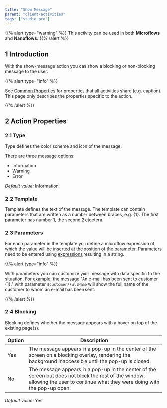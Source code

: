 ```yaml
---
title: "Show Message"
parent: "client-activities"
tags: ["studio pro"]
---
```


{{% alert type="warning" %}}
This activity can be used in both **Microflows** and **Nanoflows**.
{{% /alert %}}

## 1 Introduction

With the show-message action you can show a blocking or non-blocking message to the user.

{{% alert type="info" %}}

See [Common Properties](microflow-element-common-properties) for properties that all activities share (e.g. caption). This page only describes the properties specific to the action.

{{% /alert %}}

## 2 Action Properties

### 2.1 Type

Type defines the color scheme and icon of the message.

There are three message options:

* Information
* Warning
* Error 

_Default value:_ Information

### 2.2 Template

Template defines the text of the message. The template can contain parameters that are written as a number between braces, e.g. {1}. The first parameter has number 1, the second 2 etcetera.

### 2.3 Parameters

For each parameter in the template you define a microflow expression of which the value will be inserted at the position of the parameter. Parameters need to be entered using [expressions](expressions) resulting in a string.

{{% alert type="info" %}}

With parameters you can customize your message with data specific to the situation. For example, the message "An e-mail has been sent to customer {1}." with parameter `$customer/FullName` will show the full name of the customer to whom an e-mail has been sent.

{{% /alert %}}

### 2.4 Blocking

Blocking defines whether the message appears with a hover on top of the existing page(s).

| Option | Description |
| --- | --- |
| Yes | The message appears in a pop-up in the center of the screen on a blocking overlay, rendering the background inaccessible until the pop-up is closed. |
| No | The message appears in a pop-up in the center of the screen but does not block the rest of the window, allowing the user to continue what they were doing with the pop-up open. |

_Default value:_ Yes
